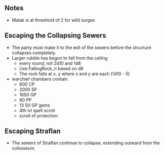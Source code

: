 
## Notes

- Malak is at threshold of 2 for wild surges


## Escaping the Collapsing Sewers

- The party must make it to the exit of the sewers before the structure collapses completely.
- Larger rubble has begun to fall from the ceiling
  - every round, roll 2d10 and 1d8
  - Use FallingRock_n based on d8
  - The rock falls at x, y where x and y are each (1d10 - 5)
- warchief chambers contain
  - 600 CP
  - 2000 SP
  - 1650 GP
  - 80 PP
  - 13 50 GP gems
  - 4th lvl spell scroll
  - scroll of protection


## Escaping Straflan

- The sewers of Straflan continue to collapse, extending outward from the colosseum.
